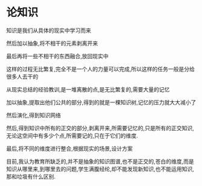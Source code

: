 # 论知识
知识是我们从具体的现实中学习而来

然后加以抽象,将不相干的元素剥离开来

最后再将一些不相干的东西融合,放回现实中

这样的过程无比繁复,完全不是一个人的力量可以完成,所以这样的任务一般是分给很多人去干的

从现实总结的经验教训,是一堆离散的点,是无比繁复的,需要大量的记忆

加以抽象,提取出他们公共的部分,得到的就是一棵知识树,记忆的压力就大大减小了

然后演化,得到知识网络

然后,得到知识中所有的正交的部分,剥离开来,所需要记忆的,只是所有的正交知识,无论这空间中有多少个点,所需要记的,只在于它们的维度.

最后,将不同的维度进行整合,根据现实的场景,设计方案

目前,我认为教育所缺乏的,并不是抽象的知识图谱,也不是正交的,苍白的维度,而是知识从哪里来,到哪里去的问题,学生满腹经纶,却不能发现新知识,也不能运用知识,那和垃圾有什么区别.
